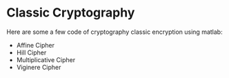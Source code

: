 # Classic Cryptography 

Here are some a few code of cryptography classic encryption using matlab: 
- Affine Cipher 
- Hill Cipher 
- Multiplicative Cipher 
- Viginere Cipher 
